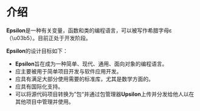 # 介绍

**Epsilon**是一种有关变量，函数和类的编程语言，可以被写作希腊字母ε（\u03b5）。目前正处于开发阶段。

**Epsilon**的设计目标如下：

* **Epsilon**旨在成为一种简单、现代、通用、面向对象的编程语言。
* 应主要被用于简单项目开发与软件应用开发。
* 应具有满足大部分使用需要的标准库，尤其是数学方面的。
* 应具有国际化支持。
* 可以将源代码项目转换为”包“并通过包管理器**Upsilon**上传并分发给他人以在其他项目中管理并使用。

